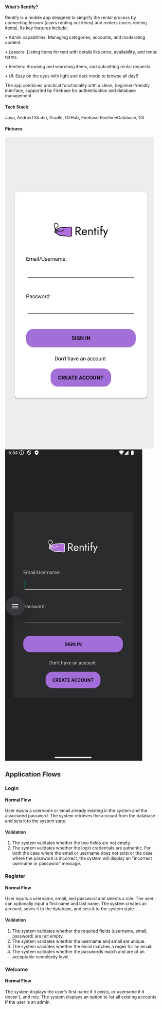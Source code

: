 
#### What’s Rentify?

Rentify is a mobile app designed to simplify the rental process by connecting lessors (users renting out items) and renters (users renting items). Its key features include:

 • Admin capabilities: Managing categories, accounts, and moderating content.
 
 • Lessors: Listing items for rent with details like price, availability, and rental terms.
 
 • Renters: Browsing and searching items, and submitting rental requests.
 
 • UI: Easy on the eyes with light and dark mode to browse all day!!

 

The app combines practical functionality with a clean, beginner-friendly interface, supported by Firebase for authentication and database management.

#### Tech Stack:

Java, Android Studio, Gradle, GitHub, Firebase RealtimeDatabase, Git

#### Pictures
![alt text](Rentify/images/image1.png)
![alt text](Rentify/images/image7.png)




## Application Flows
### Login

#### Normal Flow
User inputs a username or email already existing in the system and the associated password.
The system retrieves the account from the database and sets it to the system state.

#### Validation
1. The system validates whether the two fields are not empty.
1. The system validates whether the login credentials are authentic.
For both the case where the email or username does not exist or the case where the password is incorrect,
the system will display an "incorrect username or password" message.

### Register

#### Normal Flow
User inputs a username, email, and password and selects a role.
The user can optionally input a first name and last name.
The system creates an account, saves it to the database, and sets it to the system state.

#### Validation
1. The system validates whether the required fields (username, email, password) are not empty.
1. The system validates whether the username and email are unique.
1. The system validates whether the email matches a regex for an email.
1. The system validates whether the passwords match and are of an acceptable complexity level.

### Welcome

#### Normal Flow
The system displays the user's first name if it exists, or username if it doesn't, and role.
The system displays an option to list all existing accounts if the user is an admin.
